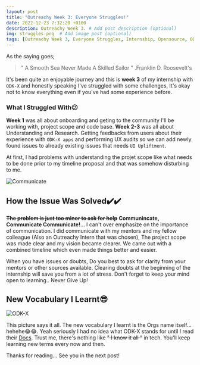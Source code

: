 ```yaml
---
layout: post
title: "Outreachy Week 3: Everyone Struggles!"
date: 2022-12-23 7:32:20 +0100
description: Outreachy Week 3. # Add post description (optional)
img: struggles.png  # Add image post (optional)
tags: [Outreachy Week 3, Everyone Struggles, Internship, Opensource, ODK-X]
---
```

As the saying goes; 
> " A Smooth Sea Never Made A Skilled Sailor " .Franklin D. Roosevelt's

It's been quite an enjoyable journey and this is **week 3** of my internship with ``ODK-X`` and honestly speaking I've struggled with some challenges, It's okay not to know everything even if you've had some experience before.

### What I Struggled With😕
**Week 1** was all about onboarding and geting to the community I'll be working with, project scope and code base. **Week 2-3** was all about Understanding and Research. Getting feedbacks from users about their experience with ``ODK-X apps`` and performing UX audits so we can add newly found issues to already existing issues that needs ``UI Upliftment``. 

At first, I had problems with understanding the projet scope like what needs to be done prior to my timeline proposal and that was somehow disturbing to me.

![Communicate]({{site.baseurl}}/assets/img/com.png)
## How the Issue Was Solved✔️✔️
**~~The problem is just too minor to ask for help~~** **Communincate, Communicate Communicate!**... I can't over emphasize on the importance of communication. I did communicate with my mentors and my fellow colleague (Also an Outreachy Intern that was chosen), The project scope was made clear and my vision became clearer. We came out with a combined timeline which even made things better and easier.

When you have issues or doubts, Do you best to ask for clarity from your mentors or other sources available. Clearing doubts at the beginning of the internship will save you from a lot of stress. Don't forget to keep your mind open to learning.. Never Give Up!



## New Vocabulary I Learnt😎
![ODK-X]({{site.baseurl}}/assets/img/odk.png)

This picture says it all. The new vocabulary I learnt is the Orgs name itself... hehehe😂😂. Yeah seriously I had no idea what ODK-X stands for until I read their [Docs](https://docs.odk-x.org). Trust me, there's nothing like ~~" I know it all "~~ in tech. You'll keep learning new terms every now and then.

Thanks for reading... See you in the next post!

